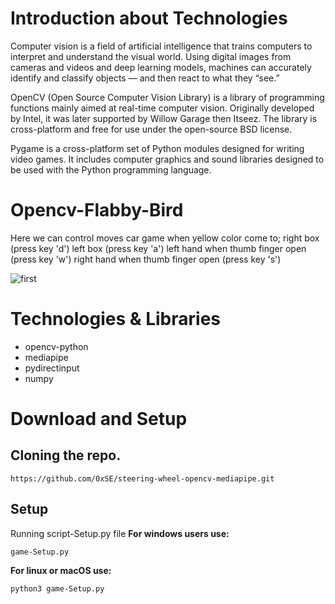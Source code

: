 # Introduction about Technologies
Computer vision is a field of artificial intelligence that trains computers to interpret and understand the visual world. Using digital images from cameras and videos and deep learning models, machines can accurately identify and classify objects — and then react to what they “see.”

OpenCV (Open Source Computer Vision Library) is a library of programming functions mainly aimed at real-time computer vision. Originally developed by Intel, it was later supported by Willow Garage then Itseez. The library is cross-platform and free for use under the open-source BSD license.

Pygame is a cross-platform set of Python modules designed for writing video games. It includes computer graphics and sound libraries designed to be used with the Python programming language.

# Opencv-Flabby-Bird
Here we can control moves car game when yellow color come to; 
right box (press key 'd')
left box (press key 'a')
left hand when thumb finger open (press key 'w')
right hand when thumb finger open (press key 's')

![first](https://user-images.githubusercontent.com/67038060/151957653-883be6f0-4d35-48a8-b683-3c8e635cb2d6.png)

# Technologies & Libraries
- opencv-python
- mediapipe
- pydirectinput
- numpy

# Download and Setup

## Cloning the repo.
```
https://github.com/0xSE/steering-wheel-opencv-mediapipe.git
```
## Setup
Running script-Setup.py file
**For windows users use:**
```
game-Setup.py
```

**For linux or macOS use:**
```
python3 game-Setup.py
```
